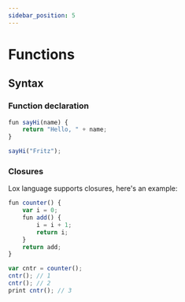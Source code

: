 ```yaml
---
sidebar_position: 5
---
```


# Functions

## Syntax

### Function declaration
```javascript
fun sayHi(name) {
    return "Hello, " + name;
}

sayHi("Fritz");
```

### Closures
Lox language supports closures, here's an example:

```javascript
fun counter() {
    var i = 0;
    fun add() {
        i = i + 1;
        return i;
    }
    return add;
}

var cntr = counter();
cntr(); // 1
cntr(); // 2
print cntr(); // 3
```
